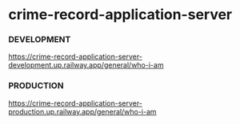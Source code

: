 # crime-record-application-server
### DEVELOPMENT
<a href="https://crime-record-application-server-development.up.railway.app/general/who-i-am">https://crime-record-application-server-development.up.railway.app/general/who-i-am</a>
### PRODUCTION
<a href="https://crime-record-application-server-production.up.railway.app/general/who-i-am">https://crime-record-application-server-production.up.railway.app/general/who-i-am</a>
